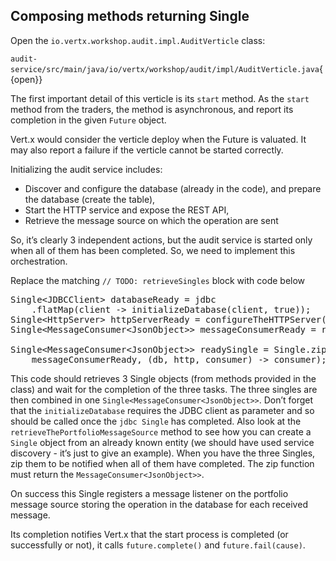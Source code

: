 ## Composing methods returning Single

Open the `io.vertx.workshop.audit.impl.AuditVerticle` class:

`audit-service/src/main/java/io/vertx/workshop/audit/impl/AuditVerticle.java`{{open}} 

The first important detail of this verticle is its `start` method. As the `start` method from the traders, the method is asynchronous, and report its completion in the given `Future` object.

Vert.x would consider the verticle deploy when the Future is valuated. It may also report a failure if the verticle cannot be started correctly.

Initializing the audit service includes:

* Discover and configure the database (already in the code), and prepare the database (create the table),
* Start the HTTP service and expose the REST API,
* Retrieve the message source on which the operation are sent

So, it’s clearly 3 independent actions, but the audit service is started only when all of them has been completed. So, we need to implement this orchestration.

Replace the matching  `// TODO: retrieveSingles` block with code below

<pre class="file" data-filename="src/main/java/io/vertx/workshop/audit/impl/AuditVerticle.java" data-target="insert" data-marker="// TODO: retrieveSingles">
Single&lt;JDBCClient&gt; databaseReady = jdbc
    .flatMap(client -> initializeDatabase(client, true));
Single&lt;HttpServer&gt; httpServerReady = configureTheHTTPServer();
Single&lt;MessageConsumer&lt;JsonObject&gt;&gt; messageConsumerReady = retrieveThePortfolioMessageSource();

Single&lt;MessageConsumer&lt;JsonObject&gt;&gt; readySingle = Single.zip(databaseReady, httpServerReady,
    messageConsumerReady, (db, http, consumer) -> consumer);
</pre>

This code should retrieves 3 Single objects (from methods provided in the class) and wait for the completion of the three tasks. The three singles are then combined in one `Single<MessageConsumer<JsonObject>>`. Don’t forget that the `initializeDatabase` requires the JDBC client as parameter and so should be called once the ``jdbc Single`` has completed. Also look at the `retrieveThePortfolioMessageSource` method to see how you can create a ``Single`` object from an already known entity (we should have used service discovery - it’s just to give an example). When you have the three Singles, zip them to be notified when all of them have completed. The zip function must return the `MessageConsumer<JsonObject>>`.

On success this Single registers a message listener on the portfolio message source storing the operation in the database for each received message.

Its completion notifies Vert.x that the start process is completed (or successfully or not), it calls `future.complete()` and `future.fail(cause)`.
